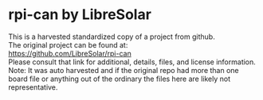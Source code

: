 
# rpi-can by LibreSolar  
This is a harvested standardized copy of a project from github.  
The original project can be found at:  
https://github.com/LibreSolar/rpi-can  
Please consult that link for additional, details, files, and license information.  
Note: It was auto harvested and if the original repo had more than one board file or anything out of the ordinary the files here are likely not representative.  
    